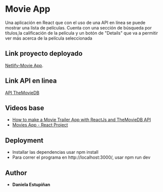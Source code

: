 # Movie App

Una aplicación en React que con el uso de una API en línea se puede mostrar una lista de películas.
Cuenta con una sección de búsqueda por títulos,la calificación de la película y un botón de "Details" que va a permitir ver más acerca de la película seleccionada

## Link proyecto deployado
[Netlify-Movie App](https://exquisite-figolla-438028.netlify.app/).

## Link API en linea
[API TheMovieDB](https://api.themoviedb.org/3)
## Videos base
- [How to make a Movie Trailer App with ReactJs and TheMovieDB API](https://www.youtube.com/watch?v=oqJY1L0gnto)
- [Movies App - React Project](https://www.youtube.com/watch?v=sZ0bZGfg_m4)


## Deployment

- Installar las dependencias usar npm install
- Para correr el programa en http://localhost:3000/, usar npm run dev


## Author

  - **Daniela Estupiñan**
